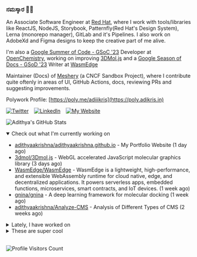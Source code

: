 ### ನಮಸ್ಕಾರ 🙏🏼
  
An Associate Software Engineer at [Red Hat](https://www.redhat.com), where I work with tools/libraries like ReactJS, NodeJS, Storybook, Patternfly(Red Hat's Design System), Lerna (monorepo manager), GitLab and it's Pipelines. I also work on AdobeXd and Figma designs to keep the creative part of me alive.

I'm also a [Google Summer of Code - GSoC '23](https://summerofcode.withgoogle.com/) Developer at [OpenChemistry](https://openchemistry.org), working on improving [3DMol.js](https://github.com/3dmol/3Dmol.js) and a [Google Season of Docs - GSoD '23](https://developers.google.com/season-of-docs) Writer at [WasmEdge](https://github.com/WasmEdge)

Maintainer (Docs) of [Meshery](https://github.com/meshery) (a CNCF Sandbox Project), where I contribute quite oftenly in areas of UI, GitHub Actions, docs, reviewing PRs and suggesting improvements.

Polywork Profile: [https://poly.me/adiiikris](https://poly.adikris.in)

[![Twitter](https://img.shields.io/badge/-@adii_kris-%231DA1F2?style=for-the-badge&logo=twitter&logoColor=ffffff)](https:/twitter.adikris.in) &ensp;
[![LinkedIn](https://img.shields.io/badge/-Adithya%20Krishna-%230A67C3?style=for-the-badge&logo=linkedin&logoColor=ffffff)](https://linkedin.adikris.in/) &ensp;
[![My Website](https://img.shields.io/badge/-My%20Website-%230A67C3?style=for-the-badge)](https://adikris.in/)



![Adithya's GitHub Stats](https://github-readme-stats.vercel.app/api?username=adithyaakrishna&show_icons=true&hide_border=true&title_color=fff&icon_color=79ff97&text_color=9f9f9f&bg_color=151515)


<details open="true">
  <summary>Check out what I'm currently working on</summary>
  
  - [adithyaakrishna/adithyaakrishna.github.io](https://github.com/adithyaakrishna/adithyaakrishna.github.io) - My Portfolio Website (1 day ago)
  - [3dmol/3Dmol.js](https://github.com/3dmol/3Dmol.js) - WebGL accelerated JavaScript molecular graphics library (3 days ago)
  - [WasmEdge/WasmEdge](https://github.com/WasmEdge/WasmEdge) - WasmEdge is a lightweight, high-performance, and extensible WebAssembly runtime for cloud native, edge, and decentralized applications. It powers serverless apps, embedded functions, microservices, smart contracts, and IoT devices. (1 week ago)
  - [gnina/gnina](https://github.com/gnina/gnina) - A deep learning framework for molecular docking (1 week ago)
  - [adithyaakrishna/Analyze-CMS](https://github.com/adithyaakrishna/Analyze-CMS) - Analysis of Different Types of CMS (2 weeks ago)
</details>

<details>
  <summary>Lately, I have worked on</summary>
  
  - [Revert &#34;Added More Types for Parsers and WebGL and GL Files&#34;](https://github.com/3dmol/3Dmol.js/pull/716) on [3dmol/3Dmol.js](https://github.com/3dmol/3Dmol.js) (3 days ago)
  - [chore: removed unnecessary `console.log`](https://github.com/documenso/documenso/pull/335) on [documenso/documenso](https://github.com/documenso/documenso) (4 days ago)
  - [fix: prevent GitHub apis from being cached](https://github.com/documenso/documenso/pull/324) on [documenso/documenso](https://github.com/documenso/documenso) (5 days ago)
  - [fix: background image on signin/signup loads slower than the components](https://github.com/documenso/documenso/pull/320) on [documenso/documenso](https://github.com/documenso/documenso) (6 days ago)
  - [feat: added eslint rules to handle promises](https://github.com/documenso/documenso/pull/316) on [documenso/documenso](https://github.com/documenso/documenso) (6 days ago)
</details>

<details>
  <summary>These are super cool</summary>
  
  - [QuiiBz/next-international](https://github.com/QuiiBz/next-international) - Type-safe internationalization (i18n) for Next.js (3 days ago)
  - [neat-run/wrapped](https://github.com/neat-run/wrapped) - GitHub Wrapped, inspired by Spotify Wrapped (4 days ago)
  - [shaily99/advice](https://github.com/shaily99/advice) - A repository of links with advice related to grad school applications, research, phd etc (4 days ago)
  - [fullstack-build/tslog](https://github.com/fullstack-build/tslog) - 📝 tslog - Universal Logger for TypeScript and JavaScript (4 days ago)
  - [pinojs/pino](https://github.com/pinojs/pino) - 🌲 super fast, all natural json logger (4 days ago)
</details>

<br> 

![Profile Visitors Count](https://profile-counter.glitch.me/adithyaakrishna/count.svg)
